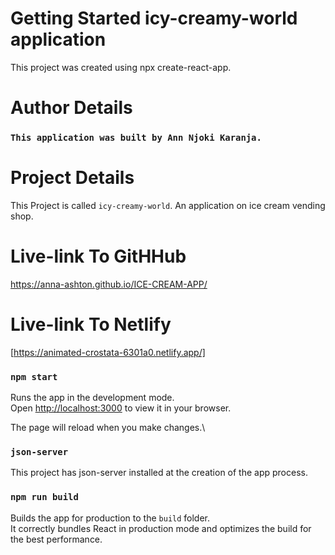 # Getting Started icy-creamy-world application
This project was created using npx create-react-app. 

# Author Details
### `This application was built by Ann Njoki Karanja.`

# Project Details 
This Project is called `icy-creamy-world`. An application on ice cream vending shop.

# Live-link To GitHHub
 https://anna-ashton.github.io/ICE-CREAM-APP/

 # Live-link To Netlify
 [https://animated-crostata-6301a0.netlify.app/]
 
### `npm start`

Runs the app in the development mode.\
Open [http://localhost:3000](http://localhost:3000) to view it in your browser.

The page will reload when you make changes.\

### `json-server`
 This project has json-server installed at the creation of the app process.

### `npm run build`

Builds the app for production to the `build` folder.\
It correctly bundles React in production mode and optimizes the build for the best performance.


